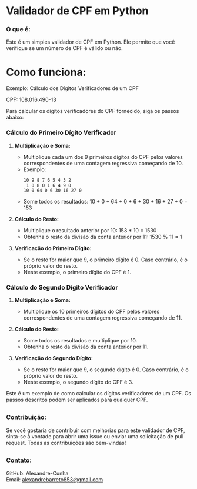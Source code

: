 <div>
<h1>Validador de CPF em Python</h1>
</div>

### O que é:
Este é um simples validador de CPF em Python. Ele permite que você verifique se um número de CPF é válido ou não.
##

### <h1>Como funciona:</h1>

 Exemplo: Cálculo dos Dígitos Verificadores de um CPF

 CPF: 108.016.490-13

Para calcular os dígitos verificadores do CPF fornecido, siga os passos abaixo:

### Cálculo do Primeiro Dígito Verificador

1. **Multiplicação e Soma:**
   - Multiplique cada um dos 9 primeiros dígitos do CPF pelos valores correspondentes de uma contagem regressiva começando de 10.
   - Exemplo:
     ```
     10 9 8 7 6 5 4 3 2 
      1 0 8 0 1 6 4 9 0 
     10 0 64 0 6 30 16 27 0 
     ```
   - Some todos os resultados: 10 + 0 + 64 + 0 + 6 + 30 + 16 + 27 + 0 = 153
   
2. **Cálculo do Resto:**
   - Multiplique o resultado anterior por 10: 153 * 10 = 1530
   - Obtenha o resto da divisão da conta anterior por 11: 1530 % 11 = 1
   
3. **Verificação do Primeiro Dígito:**
   - Se o resto for maior que 9, o primeiro dígito é 0. Caso contrário, é o próprio valor do resto.
   - Neste exemplo, o primeiro dígito do CPF é 1.

### Cálculo do Segundo Dígito Verificador

1. **Multiplicação e Soma:**
   - Multiplique os 10 primeiros dígitos do CPF pelos valores correspondentes de uma contagem regressiva começando de 11.
   
2. **Cálculo do Resto:**
   - Some todos os resultados e multiplique por 10.
   - Obtenha o resto da divisão da conta anterior por 11.
   
3. **Verificação do Segundo Dígito:**
   - Se o resto for maior que 9, o segundo dígito é 0. Caso contrário, é o próprio valor do resto.
   - Neste exemplo, o segundo dígito do CPF é 3.

Este é um exemplo de como calcular os dígitos verificadores de um CPF. Os passos descritos podem ser aplicados para qualquer CPF.

##

### Contribuição:
Se você gostaria de contribuir com melhorias para este validador de CPF, sinta-se à vontade para abrir uma issue ou enviar uma solicitação de pull request. Todas as contribuições são bem-vindas!
##

### Contato:
GitHub: Alexandre-Cunha <br>
Email: alexandrebarreto853@gmail.com
